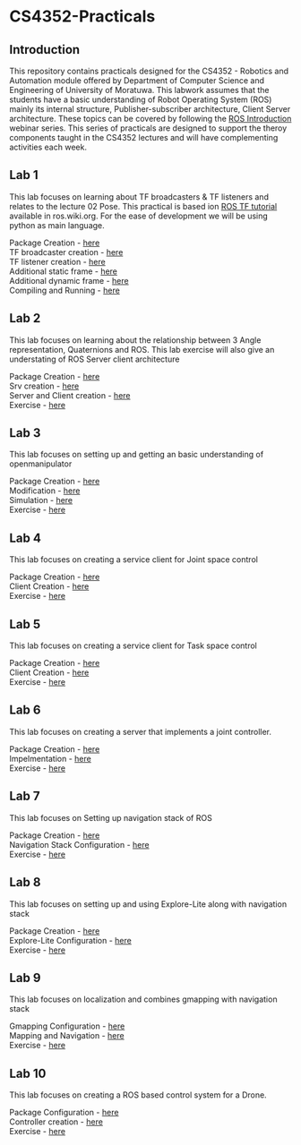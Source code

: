 # CS4352-Practicals

## Introduction

This repository contains practicals designed for the CS4352 - Robotics and Automation module offered by Department of Computer Science and Engineering of University of Moratuwa. This labwork assumes that the  students have a basic understanding of Robot Operating System (ROS) mainly its internal structure, Publisher-subscriber architecture, Client Server architecture. These topics can be covered by following the [ROS Introduction](https://github.com/IntellisenseLab/ROS-Introduction) webinar series. This series of practicals are designed to support the theroy components taught in the CS4352 lectures and will have complementing activities each week.

## Lab 1

This lab focuses on learning about TF broadcasters & TF listeners and relates to the lecture 02 Pose. This practical is based ion [ROS TF tutorial](http://wiki.ros.org/tf/Tutorials) available in ros.wiki.org. For the ease of development we will be using python as main language.

Package Creation - [here](/Lab1/creation.md) \
TF broadcaster creation - [here](/Lab1/broadcaster.md) \
TF listener creation - [here](Lab1/listener.md) \
Additional static frame - [here](Lab1/static_frame.md) \
Additional dynamic frame - [here](Lab1/dynamic_frame.md) \
Compiling and Running - [here](/Lab1/running.md)

## Lab 2

This lab focuses on learning about the relationship between 3 Angle representation, Quaternions and ROS. This lab exercise will also give an understating of ROS Server client architecture

Package Creation - [here](/Lab2/creation.md) \
Srv creation - [here](Lab2/srv.md) \
Server and Client creation - [here](/Lab2/server_and_client.md) \
Exercise - [here](/Lab2/activity.md)

## Lab 3

This lab focuses on setting up and getting an basic understanding of openmanipulator

Package Creation - [here](/Lab3/creation.md) \
Modification - [here](/Lab3/modification.md) \
Simulation - [here](Lab3/simulation.md) \
Exercise - [here](/Lab3/activity.md)

## Lab 4

This lab focuses on creating a service client for Joint space control

Package Creation - [here](/Lab4/creation.md) \
Client Creation - [here](Lab4/jont_client.md) \
Exercise - [here](/Lab4/activity.md)

## Lab 5

This lab focuses on creating a service client for Task space control

Package Creation - [here](/Lab5/creation.md) \
Client Creation - [here](Lab5/task_client.md) \
Exercise - [here](/Lab5/activity.md)

## Lab 6

This lab focuses on creating a server that implements a joint controller.

Package Creation - [here](/Lab6/creation.md) \
Impelmentation - [here](Lab6/code.md) \
Exercise - [here](/Lab6/activity.md)

## Lab 7

This lab focuses on Setting up navigation stack of ROS

Package Creation - [here](/Lab7/creation.md) \
Navigation Stack Configuration - [here](Lab7/code.md) \
Exercise - [here](/Lab7/activity.md)

## Lab 8

This lab focuses on setting up and using Explore-Lite along with navigation stack

Package Creation - [here](/Lab8/creation.md) \
Explore-Lite Configuration - [here](Lab8/code.md) \
Exercise - [here](Lab8/activity.md)

## Lab 9

This lab focuses on localization and combines gmapping with navigation stack

Gmapping Configuration - [here](Lab9/configuration.md) \
Mapping and Navigation - [here](Lab9/code.md) \
Exercise - [here](Lab9/activity.md)

## Lab 10

This lab focuses on creating a ROS based control system for a Drone.

Package Configuration - [here](Lab10/configuration.md) \
Controller creation - [here](Lab10/code.md) \
Exercise - [here](Lab10/activity.md)